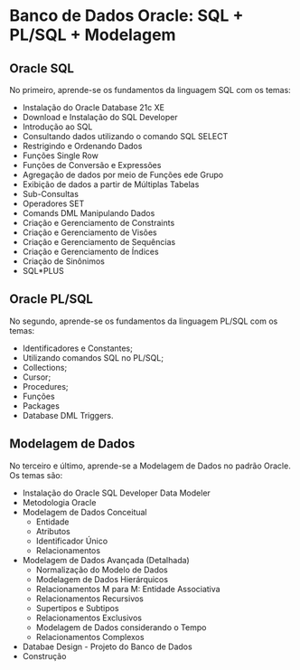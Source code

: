 # Banco de Dados Oracle: SQL + PL/SQL + Modelagem

## Oracle SQL
No primeiro, aprende-se os fundamentos da linguagem SQL com os temas:
- Instalação do Oracle Database 21c XE
- Download e Instalação do SQL Developer
- Introdução ao SQL
- Consultando dados utilizando o comando SQL SELECT
- Restrigindo e Ordenando Dados
- Funções Single Row
- Funções de Conversão e Expressões
- Agregação de dados por meio de Funções ede Grupo
- Exibição de dados a partir de Múltiplas Tabelas
- Sub-Consultas
- Operadores SET
- Comands DML Manipulando Dados
- Criação e Gerenciamento de Constraints
- Criação e Gerenciamento de Visões
- Criação e Gerenciamento de Sequências
- Criação e Gerenciamento de Índices
- Criação de Sinônimos
- SQL*PLUS

## Oracle PL/SQL
No segundo, aprende-se os fundamentos da linguagem PL/SQL com os temas:
- Identificadores e Constantes;
- Utilizando comandos SQL no PL/SQL; 
- Collections; 
- Cursor; 
- Procedures;
- Funções
- Packages  
- Database DML Triggers.
 
## Modelagem de Dados
No terceiro e último, aprende-se a Modelagem de Dados no padrão Oracle. Os temas são:
- Instalação do Oracle SQL Developer Data Modeler
- Metodologia Oracle
- Modelagem de Dados Conceitual
    - Entidade
    - Atributos
    - Identificador Único
    - Relacionamentos    
- Modelagem de Dados Avançada (Detalhada)
    - Normalização do Modelo de Dados
    - Modelagem de Dados Hierárquicos
    - Relacionamentos M para M: Entidade Associativa
    - Relacionamentos Recursivos
    - Supertipos e Subtipos
    - Relacionamentos Exclusivos
    - Modelagem de Dados considerando o Tempo
    - Relacionamentos Complexos
- Databae Design - Projeto do Banco de Dados
- Construção
